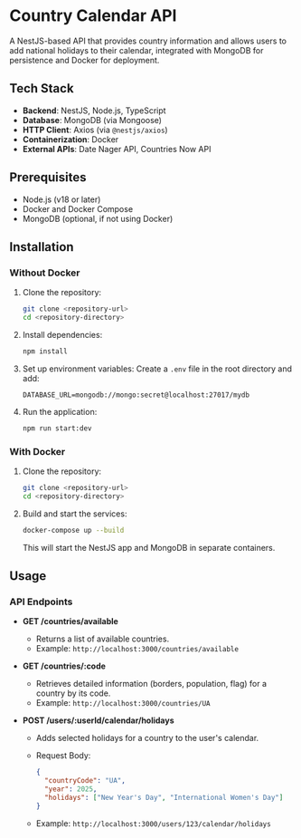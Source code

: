 
# Country Calendar API

A NestJS-based API that provides country information and allows users to add national holidays to their calendar, integrated with MongoDB for persistence and Docker for deployment.

## Tech Stack

-   **Backend**: NestJS, Node.js, TypeScript
-   **Database**: MongoDB (via Mongoose)
-   **HTTP Client**: Axios (via `@nestjs/axios`)
-   **Containerization**: Docker
-   **External APIs**: Date Nager API, Countries Now API

## Prerequisites

-   Node.js (v18 or later)
-   Docker and Docker Compose
-   MongoDB (optional, if not using Docker)

## Installation

### Without Docker

1.  Clone the repository:
    
    ```bash
    git clone <repository-url>
    cd <repository-directory>
    
    ```
    
2.  Install dependencies:
    
    ```bash
    npm install
    
    ```
    
3.  Set up environment variables: Create a `.env` file in the root directory and add:
    
    ```
    DATABASE_URL=mongodb://mongo:secret@localhost:27017/mydb
    
    ```
    
4.  Run the application:
    
    ```bash
    npm run start:dev
    
    ```
    

### With Docker

1.  Clone the repository:
    
    ```bash
    git clone <repository-url>
    cd <repository-directory>
    
    ```
    
2.  Build and start the services:
    
    ```bash
    docker-compose up --build
    
    ```
    
    This will start the NestJS app and MongoDB in separate containers.
    

## Usage

### API Endpoints

-   **GET /countries/available**
    
    -   Returns a list of available countries.
    -   Example: `http://localhost:3000/countries/available`
-   **GET /countries/:code**
    
    -   Retrieves detailed information (borders, population, flag) for a country by its code.
    -   Example: `http://localhost:3000/countries/UA`
-   **POST /users/:userId/calendar/holidays**
    
    -   Adds selected holidays for a country to the user's calendar.
        
    -   Request Body:
        
        ```json
        {
          "countryCode": "UA",
          "year": 2025,
          "holidays": ["New Year's Day", "International Women's Day"]
        }
        
        ```
        
    -   Example: `http://localhost:3000/users/123/calendar/holidays`
